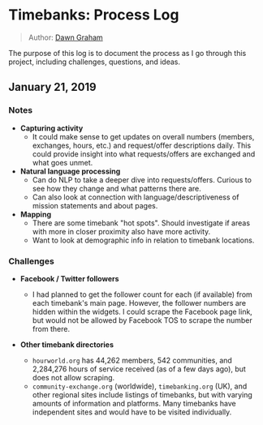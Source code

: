 # Timebanks: Process Log
> Author: [Dawn Graham](https://dawngraham.github.io/)

The purpose of this log is to document the process as I go through this project, including challenges, questions, and ideas.

## January 21, 2019

### Notes
- **Capturing activity**
	- It could make sense to get updates on overall numbers (members, exchanges, hours, etc.) and request/offer descriptions daily. This could provide insight into what requests/offers are exchanged and what goes unmet.
- **Natural language processing**
	- Can do NLP to take a deeper dive into requests/offers. Curious to see how they change and what patterns there are.
	- Can also look at connection with language/descriptiveness of mission statements and about pages.
- **Mapping**
	- There are some timebank "hot spots". Should investigate if areas with more in closer proximity also have more activity.
	- Want to look at demographic info in relation to timebank locations.

### Challenges
- **Facebook / Twitter followers**
	- I had planned to get the follower count for each (if available) from each timebank's main page. However, the follower numbers are hidden within the widgets. I could scrape the Facebook page link, but would not be allowed by Facebook TOS to scrape the number from there.

- **Other timebank directories**
	- `hourworld.org` has 44,262 members, 542 communities, and 2,284,276 hours of service received (as of a few days ago), but does not allow scraping.
	- `community-exchange.org` (worldwide), `timebanking.org` (UK), and other regional sites include listings of timebanks, but with varying amounts of information and platforms. Many timebanks have independent sites and would have to be visited individually.